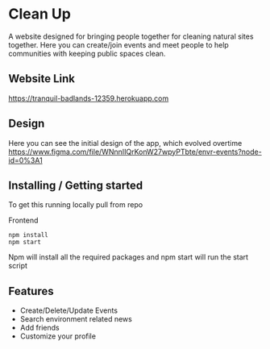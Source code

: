 # Clean Up

A website designed for bringing people together for cleaning natural sites together. Here you can create/join events and meet people to help communities with keeping public spaces clean.


## Website Link 

https://tranquil-badlands-12359.herokuapp.com

## Design 
Here you can see the initial design of the app, which evolved overtime
https://www.figma.com/file/WNnnIIQrKonW27wpyPTbte/envr-events?node-id=0%3A1



## Installing / Getting started

To get this running locally pull from repo

Frontend
```shell
npm install
npm start
```
Npm will install all the required packages and npm start will run the start script


## Features
* Create/Delete/Update Events
* Search environment related news
* Add friends
* Customize your profile

